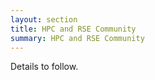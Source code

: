 ```yaml
---
layout: section
title: HPC and RSE Community
summary: HPC and RSE Community
---
```


Details to follow.



